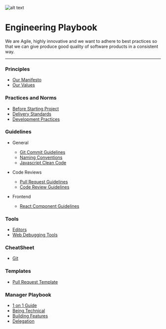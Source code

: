 ![alt text](https://increscotech.com/_next/static/images/logo-dark-692f2e4b1db92d8749d96ba04bcfb42d.svg)

# Engineering Playbook

We are Agile, highly innovative and we want to adhere to best practices so that we can give produce good quality of software products in a consistent way.

---

### Principles

- [Our Manifesto](https://github.com/Incresco/engineering_playbook/blob/main/Principles/Our%20Manifesto.md)
- [Our Values](https://github.com/Incresco/engineering_playbook/blob/main/Principles/Our%20Values.md)

### Practices and Norms

- [Before Starting Project](https://github.com/Incresco/engineering_playbook/blob/main/Practices%20and%20Norms/Before%20Starting%20Project.md)
- [Delivery Standards](https://github.com/Incresco/engineering_playbook/blob/main/Practices%20and%20Norms/Delivery%20Standards.md)
- [Development Practices](https://github.com/Incresco/engineering_playbook/blob/main/Practices%20and%20Norms/Development%20Practices.md)

### Guidelines

- General

  - [Git Commit Guidelines](https://github.com/Incresco/engineering_playbook/blob/main/Guidelines/Git%20Commit%20Guidelines.md)
  - [Naming Conventions](https://github.com/Incresco/engineering_playbook/blob/main/Guidelines/Naming%20Conventions.md)
  - [Javascript Clean Code](https://github.com/Incresco/engineering_playbook/blob/main/Guidelines/Javascript%20Clean%20Code.md)

- Code Reviews

  - [Pull Request Guidelines](https://github.com/Incresco/engineering_playbook/blob/main/Guidelines/Pull%20Request%20Guidelines.md)
  - [Code Review Guidelines](https://github.com/Incresco/engineering_playbook/blob/main/Guidelines/Code%20Review%20Guidelines.md)

- Frontend

  - [React Component Guidelines](https://github.com/Incresco/engineering_playbook/blob/main/Guidelines/React%20Component%20Guidelines.md)

### Tools

- [Editors](https://github.com/Incresco/engineering_playbook/blob/main/Developer%20Tools/Editors.md)
- [Web Debugging Tools](https://github.com/Incresco/engineering_playbook/blob/main/Developer%20Tools/Web/Debugging%20Tools.md)

### CheatSheet

- [Git](https://github.com/Incresco/engineering_playbook/blob/main/CheatSheet/Git.md)

### Templates

- [Pull Request Template](https://github.com/Incresco/engineering_playbook/blob/main/Templates/PULL_REQUEST_TEMPLATE.md)

### Manager Playbook

- [1 on 1 Guide](https://github.com/Incresco/engineering_playbook/blob/main/Manager%20Playbook/1%20on%201%20Guide.md)
- [Being Technical](https://github.com/Incresco/engineering_playbook/blob/main/Manager%20Playbook/Being%20Technical.md)
- [Building Features](https://github.com/Incresco/engineering_playbook/blob/main/Manager%20Playbook/Building%20Features.md)
- [Delegation](https://github.com/Incresco/engineering_playbook/blob/main/Manager%20Playbook/Delegation.md)
